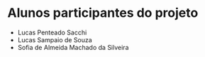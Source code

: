 # Alunos participantes do projeto

* Lucas Penteado Sacchi
* Lucas Sampaio de Souza
* Sofia de Almeida Machado da Silveira

